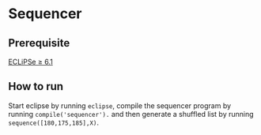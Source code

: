 # Sequencer

## Prerequisite
[ECLiPSe ≥ 6.1](https://eclipseclp.org/index.html)

## How to run
Start eclipse by running `eclipse`, compile the sequencer program by running `compile('sequencer').` and then generate a shuffled list by running `sequence([180,175,185],X)`.
